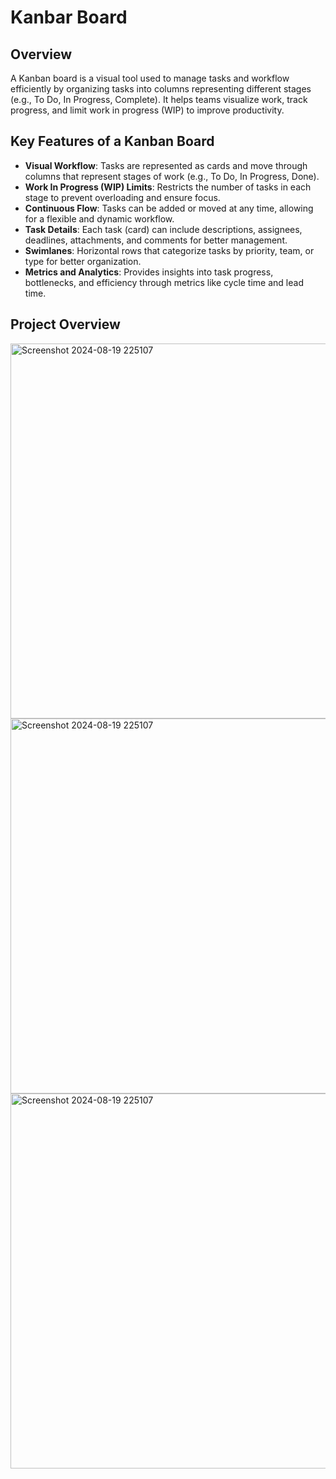 # Kanbar Board

## Overview
  
A Kanban board is a visual tool used to manage tasks and workflow efficiently by organizing tasks into columns representing different stages (e.g., To Do, In Progress, Complete). It helps teams visualize work, track progress, and limit work in progress (WIP) to improve productivity.

## Key Features of a Kanban Board

- **Visual Workflow**: Tasks are represented as cards and move through columns that represent stages of work (e.g., To Do, In Progress, Done).
- **Work In Progress (WIP) Limits**: Restricts the number of tasks in each stage to prevent overloading and ensure focus.
- **Continuous Flow**: Tasks can be added or moved at any time, allowing for a flexible and dynamic workflow.
- **Task Details**: Each task (card) can include descriptions, assignees, deadlines, attachments, and comments for better management.
- **Swimlanes**: Horizontal rows that categorize tasks by priority, team, or type for better organization.
- **Metrics and Analytics**: Provides insights into task progress, bottlenecks, and efficiency through metrics like cycle time and lead time.


## Project Overview

  <img src="https://github.com/user-attachments/assets/cdd38b74-401f-4619-9408-91be37e59704" alt="Screenshot 2024-08-19 225107" width="600" height="auto">

  <img src="https://github.com/user-attachments/assets/144611f7-fb59-402f-a0c6-6476c5af1e0e" alt="Screenshot 2024-08-19 225107" width="600" height="auto">
  
  <img src="https://github.com/user-attachments/assets/144611f7-fb59-402f-a0c6-6476c5af1e0e" alt="Screenshot 2024-08-19 225107" width="600" height="auto">


   
